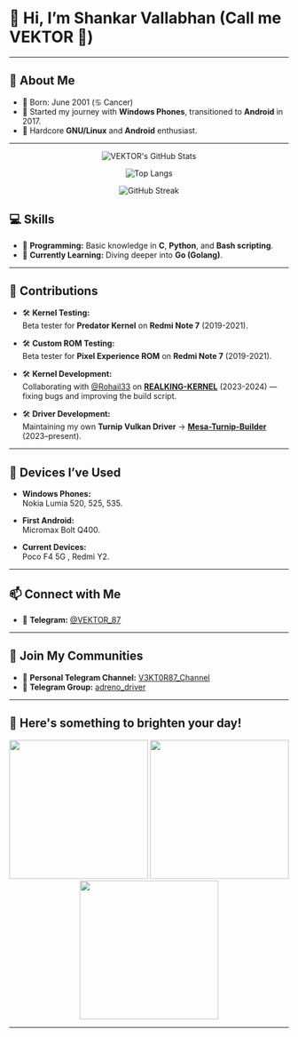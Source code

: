 # 👋 Hi, I’m Shankar Vallabhan (Call me **VEKTOR** 🚀)

---
## 🌟 About Me
- 📅 Born: June 2001 (♋ Cancer)
- 📱 Started my journey with **Windows Phones**, transitioned to **Android** in 2017.
- 🐧 Hardcore **GNU/Linux** and **Android** enthusiast.

---

<div align="center">

![VEKTOR's GitHub Stats](https://github-readme-stats.vercel.app/api?username=v3kt0r-87&show_icons=true&theme=tokyonight&hide_border=true&border_radius=10)

![Top Langs](https://github-readme-stats.vercel.app/api/top-langs/?username=v3kt0r-87&layout=compact&theme=tokyonight&hide_border=true&border_radius=10)

![GitHub Streak](https://github-readme-streak-stats.herokuapp.com?user=v3kt0r-87&theme=tokyonight&hide_border=true&border_radius=10)

</div>

## 💻 Skills
- 🔹 **Programming:** Basic knowledge in **C**, **Python**, and **Bash scripting**.
- 🔹 **Currently Learning:** Diving deeper into **Go (Golang)**.

---

## 🔬 Contributions
- 🛠 **Kernel Testing:**  
  Beta tester for **Predator Kernel** on **Redmi Note 7** (2019-2021).

- 🛠 **Custom ROM Testing:**  
  Beta tester for **Pixel Experience ROM** on **Redmi Note 7** (2019-2021).

- 🛠 **Kernel Development:**  
  Collaborating with [@Rohail33](https://github.com/Rohail33) on [**REALKING-KERNEL**](https://github.com/v3kt0r-87/kernel_xiaomi_sm8250) (2023-2024) — fixing bugs and improving the build script.

- 🛠 **Driver Development:**  
  Maintaining my own **Turnip Vulkan Driver** → [**Mesa-Turnip-Builder**](https://github.com/v3kt0r-87/Mesa-Turnip-Builder) (2023–present).

---

## 📱 Devices I’ve Used
- **Windows Phones:**  
  Nokia Lumia 520, 525, 535.

- **First Android:**  
  Micromax Bolt Q400.

- **Current Devices:**  
  Poco F4 5G , Redmi Y2.

---

## 📫 Connect with Me
- 📲 **Telegram:** [@VEKTOR_87](https://t.me/VEKTOR_87)

---

## 🌟 Join My Communities
- 📢 **Personal Telegram Channel:** [V3KT0R87_Channel](https://t.me/V3KT0R87_Channel)
- 💾 **Telegram Group:** [adreno_driver](https://t.me/adreno_driver_support_group)

---

## 🎉 Here's something to brighten your day!

<div align="center">
  <img src="https://media1.tenor.com/m/N_OpRO_zqkQAAAAC/arch-arch-linux.gif" width="250" />
  <img src="https://media.tenor.com/zR7DSqJTks0AAAAi/linux-tux.gif" width="250" />
  <img src="https://media.tenor.com/S61VCO73mOAAAAAj/linux-tux.gif" width="250" />
</div>

---
<!---
v3kt0r-87/v3kt0r-87 is a ✨ special ✨ repository because its `README.md` (this file) appears on your GitHub profile.
You can click the Preview link to take a look at your changes.
--->
